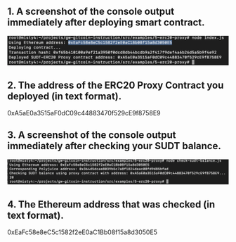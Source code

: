 ## 1. A screenshot of the console output immediately after deploying smart contract.
![](./contractDeploy.png)
## 2. The address of the ERC20 Proxy Contract you deployed (in text format).
0xA5aE0a3515aF0dC09c44883470f529cE9f8758E9
## 3. A screenshot of the console output immediately after checking your SUDT balance.
![](./sudtBalance.png)
## 4. The Ethereum address that was checked (in text format).
0xEaFc58e8eC5c1582f2eE0aC1Bb08f15a8d3050E5
